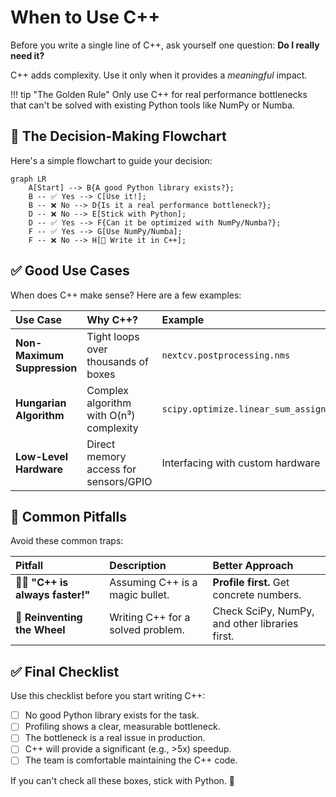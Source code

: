 # When to Use C++

Before you write a single line of C++, ask yourself one question: **Do I really need it?**

C++ adds complexity. Use it only when it provides a *meaningful* impact.

!!! tip "The Golden Rule"
    Only use C++ for real performance bottlenecks that can't be solved with existing Python tools like NumPy or Numba.

## 🧠 The Decision-Making Flowchart

Here's a simple flowchart to guide your decision:

```mermaid
graph LR
    A[Start] --> B{A good Python library exists?};
    B -- ✅ Yes --> C[Use it!];
    B -- ❌ No --> D{Is it a real performance bottleneck?};
    D -- ❌ No --> E[Stick with Python];
    D -- ✅ Yes --> F{Can it be optimized with NumPy/Numba?};
    F -- ✅ Yes --> G[Use NumPy/Numba];
    F -- ❌ No --> H[🚀 Write it in C++];
```

## ✅ Good Use Cases

When does C++ make sense? Here are a few examples:

| Use Case | Why C++? | Example |
| :--- | :--- | :--- |
| **Non-Maximum Suppression** | Tight loops over thousands of boxes | `nextcv.postprocessing.nms` |
| **Hungarian Algorithm** | Complex algorithm with O(n³) complexity | `scipy.optimize.linear_sum_assignment` |
| **Low-Level Hardware** | Direct memory access for sensors/GPIO | Interfacing with custom hardware |

## 🚩 Common Pitfalls

Avoid these common traps:

| Pitfall | Description | Better Approach |
| :--- | :--- | :--- |
| 🏃‍♂️ **"C++ is always faster!"** | Assuming C++ is a magic bullet. | **Profile first.** Get concrete numbers. |
| 🔧 **Reinventing the Wheel** | Writing C++ for a solved problem. | Check SciPy, NumPy, and other libraries first. |

## ✅ Final Checklist

Use this checklist before you start writing C++:

- [ ] No good Python library exists for the task.
- [ ] Profiling shows a clear, measurable bottleneck.
- [ ] The bottleneck is a real issue in production.
- [ ] C++ will provide a significant (e.g., >5x) speedup.
- [ ] The team is comfortable maintaining the C++ code.

If you can't check all these boxes, stick with Python. 🐍
